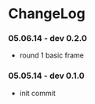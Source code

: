ChangeLog
====================

### 05.06.14 - dev 0.2.0
- round 1 basic frame

### 05.05.14 - dev 0.1.0
- init commit